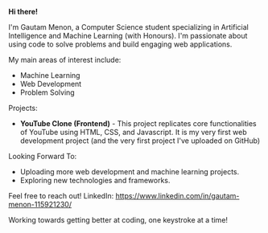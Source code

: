 **Hi there!**

I'm Gautam Menon, a Computer Science student specializing in Artificial Intelligence and Machine Learning (with Honours).
I'm passionate about using code to solve problems and build engaging web applications.

My main areas of interest include:
- Machine Learning
- Web Development
- Problem Solving

Projects:
- **YouTube Clone (Frontend)** - This project replicates core functionalities of YouTube using HTML, CSS, and Javascript. 
It is my very first web development project (and the very first project I've uploaded on GitHub)

Looking Forward To:
- Uploading more web development and machine learning projects.
- Exploring new technologies and frameworks.

Feel free to reach out!
LinkedIn: https://www.linkedin.com/in/gautam-menon-115921230/


Working towards getting better at coding, one keystroke at a time!
<!---
gautam-menon-on-github/gautam-menon-on-github is a ✨ special ✨ repository because its `README.md` (this file) appears on your GitHub profile.
You can click the Preview link to take a look at your changes.
--->
